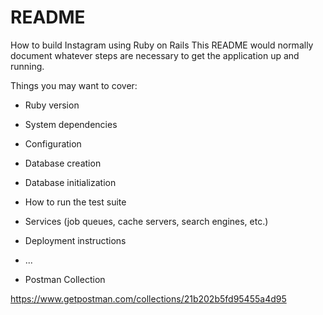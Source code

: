 # README
How to build Instagram using Ruby on Rails
This README would normally document whatever steps are necessary to get the
application up and running.

Things you may want to cover:

* Ruby version

* System dependencies

* Configuration

* Database creation

* Database initialization

* How to run the test suite

* Services (job queues, cache servers, search engines, etc.)

* Deployment instructions

* ...

* Postman Collection

https://www.getpostman.com/collections/21b202b5fd95455a4d95